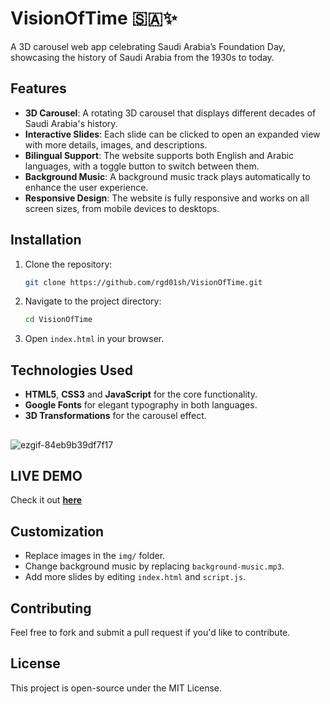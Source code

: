 
# VisionOfTime 🇸🇦✨

A 3D carousel web app celebrating Saudi Arabia’s Foundation Day, showcasing the history of Saudi Arabia from the 1930s to today.

## Features
- **3D Carousel**: A rotating 3D carousel that displays different decades of Saudi Arabia's history.
- **Interactive Slides**: Each slide can be clicked to open an expanded view with more details, images, and descriptions.
- **Bilingual Support**: The website supports both English and Arabic languages, with a toggle button to switch between them.
- **Background Music**: A background music track plays automatically to enhance the user experience.
- **Responsive Design**: The website is fully responsive and works on all screen sizes, from mobile devices to desktops.


## Installation

1. Clone the repository:
   ```bash
   git clone https://github.com/rgd01sh/VisionOfTime.git
   ```

2. Navigate to the project directory:
   ```bash
   cd VisionOfTime
   ```

3. Open `index.html` in your browser.


## Technologies Used
- **HTML5**, **CSS3** and **JavaScript** for the core functionality.
- **Google Fonts** for elegant typography in both languages.
- **3D Transformations** for the carousel effect.

##

![ezgif-84eb9b39df7f17](https://github.com/user-attachments/assets/0c237513-5caa-450f-af56-f858704cb722)


## LIVE DEMO 
Check it out **[here](https://rgd01sh.github.io/VisionOfTime/)**  


## Customization

- Replace images in the `img/` folder.
- Change background music by replacing `background-music.mp3`.
- Add more slides by editing `index.html` and `script.js`.

## Contributing

Feel free to fork and submit a pull request if you'd like to contribute.

## License
This project is open-source under the MIT License.
 
